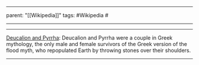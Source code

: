 
---
parent: "[[Wikipedia]]"
tags:
	#Wikipedia
	#
	
---



---

[Deucalion and Pyrrha](https://en.wikipedia.org/wiki/Deucalion_and_Pyrrha): Deucalion and Pyrrha were a couple in Greek mythology, the only male and female survivors of the Greek version of the flood myth, who repopulated Earth by throwing stones over their shoulders.

---


